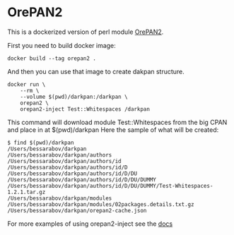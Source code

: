 # OrePAN2

This is a dockerized version of perl module [OrePAN2](https://metacpan.org/release/OrePAN2).

First you need to build docker image:

    docker build --tag orepan2 .

And then you can use that image to create dakpan structure.

    docker run \
        --rm \
        --volume $(pwd)/darkpan:/darkpan \
        orepan2 \
        orepan2-inject Test::Whitespaces /darkpan

This command will download module Test::Whitespaces from the big CPAN and
place in at $(pwd)/darkpan Here the sample of what will be created:

    $ find $(pwd)/darkpan
    /Users/bessarabov/darkpan
    /Users/bessarabov/darkpan/authors
    /Users/bessarabov/darkpan/authors/id
    /Users/bessarabov/darkpan/authors/id/D
    /Users/bessarabov/darkpan/authors/id/D/DU
    /Users/bessarabov/darkpan/authors/id/D/DU/DUMMY
    /Users/bessarabov/darkpan/authors/id/D/DU/DUMMY/Test-Whitespaces-1.2.1.tar.gz
    /Users/bessarabov/darkpan/modules
    /Users/bessarabov/darkpan/modules/02packages.details.txt.gz
    /Users/bessarabov/darkpan/orepan2-cache.json

For more examples of using orepan2-inject see the [docs](https://metacpan.org/pod/distribution/OrePAN2/script/orepan2-inject)
